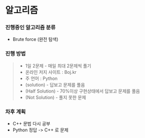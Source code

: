 # 알고리즘
### 진행중인 알고리즘 분류
* Brute force (완전 탐색)

### 진행 방법
> - 1일 2문제 - 매일 최대 2문제씩 풀기  
> - 온라인 저지 사이트 : Boj.kr  
> - 주 언어 : Python  
> - (solution) - 답보고 문제를 풀음  
> - (Half Solution) - 70%이상 구현상태에서 답보고 문제를 풀음  
> - (Not Solution) - 풀지 못한 문제

### 차후 계획
* C++ 문법 다시 공부
* Python 정답 -> C++ 로 문제 


